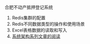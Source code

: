 合肥不动产抵押登记系统

1. Redis集群的配置
2. Redis不同数据类型的操作和使用场景
3. Excel表格数据的读取和写入
4. [系统架构系列文章的阅读](https://blog.csdn.net/yinwenjie/article/details/48274255)